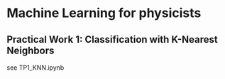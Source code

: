 # Machine Learning for physicists
## Practical Work 1: Classification with K-Nearest Neighbors

see TP1_KNN.ipynb
